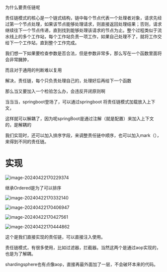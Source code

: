 为什么要责任链呢

责任链模式的核心是一个链式结构，链中每个节点代表一个处理者对象，请求先经过第一个节点处理，如果该节点能够处理请求，则直接返回处理结果；否则，请求继续往下一个节点传递，直到找到能够处理该请求的节点为止。整个过程类似于流水线上的多个工作站，每个工作站负责一项工作，如果自己处理不了，就将工作交给下一个工作站，直到整个工作完成。

我们想一下如果要检查参数是否合法，但是参数非常多，那么写在一个函数里面将会非常臃肿，

而且对于通用的判断难以复用



解决，责任链，每个只负责处理自己的，处理好后再给下一个函数

那么当又要加入一个检验怎么办，会违反开闭原则啊



当当当，springboot登场了，可以通过springboot 将责任链模式加载放入上下文，

这样就可以解耦了，因为呢springBoot是通过注解（就是配置）来加入上下文的，是解耦的

我们实现时，还可以加入排序字段，来调整责任链中顺序，也可以加入mark（），来得到不同的责任链。





# 实现

![image-20240422170229374](../../../AppData/Roaming/Typora/typora-user-images/image-20240422170229374.png)

继承Ordered是为了可以排序



![image-20240422170332140](../../../AppData/Roaming/Typora/typora-user-images/image-20240422170332140.png)

![image-20240422170406947](../../../AppData/Roaming/Typora/typora-user-images/image-20240422170406947.png)

![image-20240422170427561](../../../AppData/Roaming/Typora/typora-user-images/image-20240422170427561.png)

![image-20240422170444862](../../../AppData/Roaming/Typora/typora-user-images/image-20240422170444862.png)



这个是我们直接实现的责任链，可以直接注入使用。

责任链模式，有很多使用，比如过滤器，拦截器。当然这两个是通过aop实现的，也是为了解耦。

shardingsphere也有点像aop，直接再最外面加了一层，不会破环本来的代码。